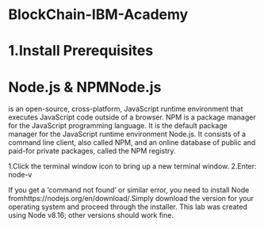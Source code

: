 # BlockChain-IBM-Academy
# 1.Install Prerequisites

# Node.js & NPMNode.js
is an open-source, cross-platform, JavaScript runtime environment that executes JavaScript code outside of a browser. NPM is a package manager for the JavaScript programming language. It is the default package manager for the JavaScript runtime environment Node.js. It consists of a command line client, also called NPM, and an online database of public and paid-for private packages, called the NPM registry.

1.Click the terminal window icon to bring up a new terminal window.
2.Enter:
node-v

If you get a ‘command not found’ or similar error, you need to install Node fromhttps://nodejs.org/en/download/.Simply download the version for your operating system and proceed through the installer. This lab was created using Node v8.16; other versions should work fine.
